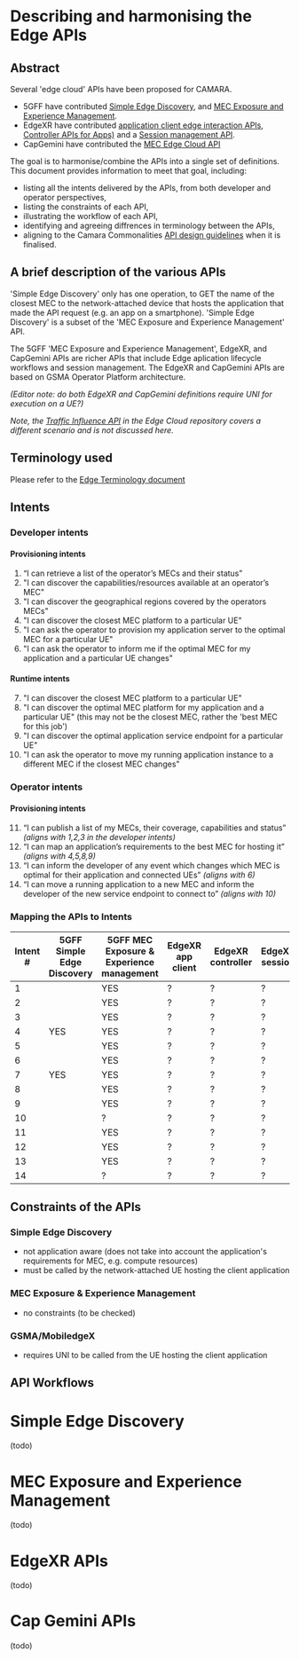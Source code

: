# Describing and harmonising the Edge APIs
## Abstract
Several 'edge cloud' APIs have been proposed for CAMARA. 
- 5GFF have contributed [Simple Edge Discovery](https://github.com/camaraproject/EdgeCloud/blob/main/code/API_definitions/simple_edge_discovery.yaml), and [MEC Exposure and Experience Management](https://github.com/camaraproject/EdgeCloud/blob/main/code/API_definitions/MEC%20exposure%20and%20experience%20management.yaml).
- EdgeXR have contributed [application client edge interaction APIs](https://github.com/camaraproject/EdgeCloud/blob/main/code/API_definitions/app-client.yaml), [Controller APIs for Apps)](https://github.com/camaraproject/EdgeCloud/blob/main/code/API_definitions/App.yaml) and a [Session management API](https://github.com/camaraproject/EdgeCloud/blob/main/code/API_definitions/session.yaml).
- CapGemini have contributed the [MEC Edge Cloud API](https://github.com/camaraproject/EdgeCloud/blob/main/code/API_definitions/EdgeCloudApi_v0.0.5.yaml)

The goal is to harmonise/combine the APIs into a single set of definitions. This document provides information to meet that goal, including:
- listing all the intents delivered by the APIs, from both developer and operator perspectives,
- listing the constraints of each API,
- illustrating the workflow of each API,
- identifying and agreeing diffrences in terminology between the APIs,
- aligning to the Camara Commonalities [API design guidelines](https://github.com/camaraproject/WorkingGroups/blob/main/Commonalities/documentation/API-design-guidelines.md) when it is finalised.

## A brief description of the various APIs
 'Simple Edge Discovery' only has one operation, to GET the name of the closest MEC to the network-attached device that hosts the application that made the API request (e.g. an app on a smartphone). 'Simple Edge Discovery' is a subset of the 'MEC Exposure and Experience Management' API.
 
The 5GFF 'MEC Exposure and Experience Management', EdgeXR, and CapGemini APIs are richer APIs that include Edge aplication lifecycle workflows and session management. The EdgeXR and CapGemini APIs are based on GSMA Operator Platform architecture. 

_(Editor note: do both EdgeXR and CapGemini definitions require UNI for execution on a UE?)_

_Note, the [Traffic Influence API](https://github.com/camaraproject/EdgeCloud/blob/main/code/API_definitions/Traffic_Influence.yaml) in the Edge Cloud repository covers a different scenario and is not discussed here._ 

## Terminology used
Please refer to the [Edge Terminology document](https://github.com/camaraproject/EdgeCloud/blob/main/documentation/Contributions/edge_terminology.md)

## Intents 
### Developer intents
#### Provisioning intents 
1.	“I can retrieve a list of the operator’s MECs and their status”
2.	"I can discover the capabilities/resources available at an operator’s MEC"
3.	"I can discover the geographical regions covered by the operators MECs"
4.	"I can discover the closest MEC platform to a particular UE"
5.	"I can ask the operator to provision my application server to the optimal MEC for a particular UE"
6.	 "I can ask the operator to inform me if the optimal MEC for my application and a particular UE changes"
#### Runtime intents 
7.    "I can discover the closest MEC platform to a particular UE"
8.    "I can discover the optimal MEC platform for my application and a particular UE" (this may not be the closest MEC, rather the 'best MEC for this job')
9.    "I can discover the optimal application service endpoint for a particular UE"
10.   "I can ask the operator to move my running application instance to a different MEC if the closest MEC changes"
### Operator intents
#### Provisioning intents
11. “I can publish a list of my MECs, their coverage, capabilities and status” _(aligns with 1,2,3 in the developer intents)_
12. “I can map an application’s requirements to the best MEC for hosting it” _(aligns with 4,5,8,9)_
13. “I can inform the developer of any event which changes which MEC is optimal for their application and connected UEs” _(aligns with  6)_
14. “I can move a running application to a new MEC and inform the developer of the new service endpoint to connect to” _(aligns with 10)_


### Mapping the APIs to Intents

| Intent # |    5GFF Simple Edge Discovery   | 5GFF MEC Exposure & Experience management | EdgeXR app client |  EdgeXR controller | EdgeXR session | CapGemini Edge Cloud | 
|----------|---------------------------------|-------------------------------------------|-------------------|--------------------|----------------|----------------------|
|1         |                                 |YES                                        |?                  | ?                  | ?              | ?                    |
|2         |                                 |YES                                        |?                  |  ?                 | ?              | ?                    |
|3         |                                 |YES                                        |?                  |  ?                 | ?              | ?                    |
|4         |  YES                            |YES                                        |?                  |  ?                 | ?              | ?                    |
|5         |                                 |YES                                        |?                  |  ?                 | ?              | ?                    |
|6         |                                 |YES                                        |?                  |  ?                 | ?              | ?                    |
|7         |   YES                           |YES                                        |?                  |  ?                 | ?              | ?                    |
|8         |                                 |YES                                        |?                  |  ?                 | ?              | ?                    |
|9         |                                 |YES                                        |?                  |  ?                 | ?              | ?                    |
|10        |                                 |?                                          |?                  |  ?                 | ?              | ?                    |
|11        |                                 |YES                                        |?                  |  ?                 | ?              | ?                    |
|12        |                                 |YES                                        |?                  |  ?                 | ?              | ?                    |
|13        |                                 |YES                                        |?                  |  ?                 | ?              | ?                    |
|14        |                                 |?                                          |?                  |  ?                 | ?              | ?                    |



## Constraints of the APIs
### Simple Edge Discovery
- not application aware (does not take into account the application's requirements for MEC, e.g. compute resources)
- must be called by the network-attached UE hosting the client application

### MEC Exposure & Experience Management
- no constraints (to be checked)

### GSMA/MobiledgeX
- requires UNI to be called from the UE hosting the client application

## API Workflows
# Simple Edge Discovery
(todo)

# MEC Exposure and Experience Management
(todo)

# EdgeXR APIs 
(todo)

# Cap Gemini APIs 
(todo)





